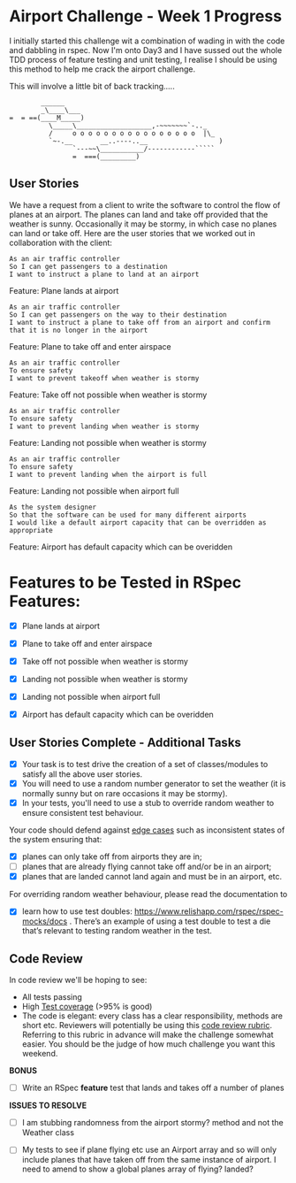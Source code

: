 Airport Challenge - Week 1 Progress
====================================
I initially started this challenge wit a combination of wading in with the code and dabbling in rspec. Now I'm onto Day3 and I have sussed out the whole TDD process of feature testing and unit testing, I realise I should be using this method to help me crack the airport challenge.

This will involve a little bit of back tracking.....


```
        ______
        _\____\___
=  = ==(____M_____)
          \_____\___________________,-~~~~~~~`-.._
          /     o o o o o o o o o o o o o o o o  |\_
          `~-.__       __..----..__                  )
                `---~~\___________/------------`````
                =  ===(_________)

```

User Stories
------------

We have a request from a client to write the software to control the flow of planes at an airport. The planes can land and take off provided that the weather is sunny. Occasionally it may be stormy, in which case no planes can land or take off.  Here are the user stories that we worked out in collaboration with the client:

```
As an air traffic controller 
So I can get passengers to a destination 
I want to instruct a plane to land at an airport 
```

Feature: Plane lands at airport

```
As an air traffic controller 
So I can get passengers on the way to their destination 
I want to instruct a plane to take off from an airport and confirm that it is no longer in the airport
```

Feature: Plane to take off and enter airspace

```
As an air traffic controller 
To ensure safety 
I want to prevent takeoff when weather is stormy 
```

Feature: Take off not possible when weather is stormy

```
As an air traffic controller 
To ensure safety 
I want to prevent landing when weather is stormy 
```

Feature: Landing not possible when weather is stormy

```
As an air traffic controller 
To ensure safety 
I want to prevent landing when the airport is full 
```

Feature: Landing not possible when airport full

```
As the system designer
So that the software can be used for many different airports
I would like a default airport capacity that can be overridden as appropriate
```
Feature: Airport has default capacity which can be overidden

Features to be Tested in RSpec Features:
========================================
- [x] Plane lands at airport  
- [x] Plane to take off and enter airspace  
- [x] Take off not possible when weather is stormy  
- [x] Landing not possible when weather is stormy  
- [x] Landing not possible when airport full  
- [x] Airport has default capacity which can be overidden  


## User Stories Complete - Additional Tasks

- [x] Your task is to test drive the creation of a set of classes/modules to satisfy all the above user stories.  
- [x] You will need to use a random number generator to set the weather (it is normally sunny but on rare occasions it may be stormy).  
- [x] In your tests, you'll need to use a stub to override random weather to ensure consistent test behaviour.  

Your code should defend against [edge cases](http://programmers.stackexchange.com/questions/125587/what-are-the-difference-between-an-edge-case-a-corner-case-a-base-case-and-a-b) such as inconsistent states of the system ensuring that: 
- [x] planes can only take off from airports they are in;  
- [ ] planes that are already flying cannot take off and/or be in an airport;  
- [x] planes that are landed cannot land again and must be in an airport, etc.  

For overriding random weather behaviour, please read the documentation to  
- [x] learn how to use test doubles: https://www.relishapp.com/rspec/rspec-mocks/docs . There’s an example of using a test double to test a die that’s relevant to testing random weather in the test.  

## Code Review
In code review we'll be hoping to see:
* All tests passing
* High [Test coverage](https://github.com/makersacademy/course/blob/master/pills/test_coverage.md) (>95% is good)
* The code is elegant: every class has a clear responsibility, methods are short etc. 
Reviewers will potentially be using this [code review rubric](docs/review.md).  Referring to this rubric in advance will make the challenge somewhat easier.  You should be the judge of how much challenge you want this weekend.

**BONUS**
- [ ] Write an RSpec **feature** test that lands and takes off a number of planes

**ISSUES TO RESOLVE**
- [ ] I am stubbing randomness from the airport stormy? method and not the Weather class
- [ ] My tests to see if plane flying etc use an Airport array and so will only include planes that have taken off from the same instance of airport. I need to amend to show a global planes array of flying? landed?

